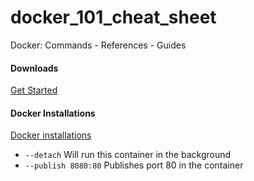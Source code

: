 # docker_101_cheat_sheet
Docker: Commands - References - Guides

#### Downloads
[Get Started](https://www.docker.com/get-started/)

#### Docker Installations
[Docker installations](https://hub.docker.com/)

- ``--detach`` Will run this container in the background
- ``--publish 8080:80`` Publishes port 80 in the container

